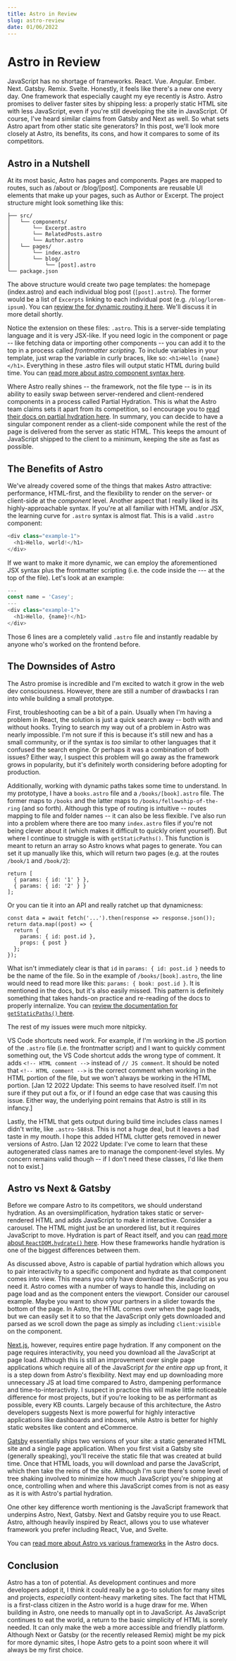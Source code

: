 ```yaml
---
title: Astro in Review
slug: astro-review
date: 01/06/2022
---
```


# Astro in Review

JavaScript has no shortage of frameworks. React. Vue. Angular. Ember. Next. Gatsby. Remix. Svelte. Honestly, it feels like there's a new one every day. One framework that especially caught my eye recently is Astro. Astro promises to deliver faster sites by shipping less: a properly static HTML site with less JavaScript, even if you're still developing the site in JavaScript. Of course, I've heard similar claims from Gatsby and Next as well. So what sets Astro apart from other static site generators? In this post, we'll look more closely at Astro, its benefits, its cons, and how it compares to some of its competitors.

## Astro in a Nutshell

At its most basic, Astro has pages and components. Pages are mapped to routes, such as /about or /blog/[post]. Components are reusable UI elements that make up your pages, such as Author or Excerpt. The project structure might look something like this:

```
├── src/
│   └── components/
│       └── Excerpt.astro
│       └── RelatedPosts.astro
│       └── Author.astro
│   └── pages/
│       └── index.astro
│       └── blog/
│           └── [post].astro
└── package.json
```

The above structure would create two page templates: the homepage (index.astro) and each individual blog post (`[post].astro`). The former would be a list of `Excerpts` linking to each individual post (e.g. `/blog/lorem-ipsum`). You can [review the for dynamic routing it here](https://docs.astro.build/en/core-concepts/routing/). We'll discuss it in more detail shortly.

Notice the extension on these files: `.astro`. This is a server-side templating language and it is very JSX-like. If you need logic in the component or page -- like fetching data or importing other components -- you can add it to the top in a process called *frontmatter scripting*. To include variables in your template, just wrap the variable in curly braces, like so: `<h1>Hello {name}</h1>`. Everything in these .astro files will output static HTML during build time. You can [read more about astro component syntax here](https://docs.astro.build/en/core-concepts/astro-components/). 

Where Astro really shines -- the framework, not the file type -- is in its ability to easily swap between server-rendered and client-rendered components in a process called Partial Hydration. This is what the Astro team claims sets it apart from its competition, so I encourage you to [read their docs on partial hydration here](https://docs.astro.build/en/core-concepts/component-hydration/). In summary, you can decide to have a singular component render as a client-side component while the rest of the page is delivered from the server as static HTML. This keeps the amount of JavaScript shipped to the client to a minimum, keeping the site as fast as possible.

## The Benefits of Astro

We've already covered some of the things that makes Astro attractive: performance, HTML-first, and the flexibility to render on the server- or client-side at the *component* level. Another aspect that I really liked is its highly-approachable syntax. If you're at all familiar with HTML and/or JSX, the learning curve for `.astro` syntax is almost flat. This is a valid `.astro` component:

```js
<div class="example-1">
  <h1>Hello, world!</h1>
</div>
```

If we want to make it more dynamic, we can employ the aforementioned JSX syntax plus the frontmatter scripting (i.e. the code inside the --- at the top of the file). Let's look at an example:

```js
---
const name = 'Casey';
---
<div class="example-1">
  <h1>Hello, {name}!</h1>
</div>
```

Those 6 lines are a completely valid `.astro` file and instantly readable by anyone who's worked on the frontend before. 

## The Downsides of Astro

The Astro promise is incredible and I'm excited to watch it grow in the web dev consciousness. However, there are still a number of drawbacks I ran into while building a small prototype. 

First, troubleshooting can be a bit of a pain. Usually when I'm having a problem in React, the solution is just a quick search away -- both with and without hooks. Trying to search my way out of a problem in Astro was nearly impossible. I'm not sure if this is because it's still new and has a small community, or if the syntax is *too* similar to other languages that it confused the search engine. Or perhaps it was a combination of both issues? Either way, I suspect this problem will go away as the framework grows in popularity, but it's definitely worth considering before adopting for production.

Additionally, working with dynamic paths takes some time to understand. In my prototype, I have a `books.astro` file and a `/books/[book].astro` file. The former maps to `/books` and the latter maps to `/books/fellowship-of-the-ring` (and so forth). Although this type of routing is intuitive -- routes mapping to file and folder names -- it can also be less flexible. I've also run into a problem where there are too many `index.astro` files if you're not being clever about it (which makes it difficult to quickly orient yourself). But where I continue to struggle is with `getStaticPaths()`. This function is meant to return an array so Astro knows what pages to generate. You can set it up manually like this, which will return two pages (e.g. at the routes `/book/1` and `/book/2`):

```
return [
  { params: { id: '1' } },
  { params: { id: '2' } }
];
```

Or you can tie it into an API and really ratchet up that dynamicness: 

```
const data = await fetch('...').then(response => response.json());
return data.map((post) => {
  return {
    params: { id: post.id },
    props: { post }
  };
});
```

What isn't immediately clear is that `id` in `params: { id: post.id }` needs to be the name of the file. So in the example of `/books/[book].astro`, the line would need to read more like this: `params: { book: post.id }`. It is mentioned in the docs, but it's also easily missed. This pattern is definitely something that takes hands-on practice and re-reading of the docs to properly internalize. You can [review the documentation for `getStaticPaths()` here](https://docs.astro.build/en/reference/api-reference/#getstaticpaths).

The rest of my issues were much more nitpicky. 

VS Code shortcuts need work. For example, if I'm working in the JS portion of the `.astro` file (i.e. the frontmatter script) and I want to quickly comment something out, the VS Code shortcut adds the wrong type of comment. It adds `<!-- HTML comment -->` instead of `// JS comment`. It should be noted that `<!-- HTML comment -->` is the correct comment when working in the HTML portion of the file, but we won't always be working in the HTML portion. [Jan 12 2022 Update: This seems to have resolved itself. I'm not sure if they put out a fix, or if I found an edge case that was causing this issue. Either way, the underlying point remains that Astro is still in its infancy.]

Lastly, the HTML that gets output during build time includes class names I didn't write, like `.astro-588s8`. This is not a huge deal, but it leaves a bad taste in my mouth. I hope this added HTML clutter gets removed in newer versions of Astro. [Jan 12 2022 Update: I've come to learn that these autogenerated class names are to manage the component-level styles. My concern remains valid though -- if I don't need these classes, I'd like them not to exist.]

## Astro vs Next & Gatsby

Before we compare Astro to its competitors, we should understand hydration. As an oversimplification, hydration takes static or server-rendered HTML and adds JavaScript to make it interactive. Consider a carousel. The HTML might just be an unordered list, but it requires JavaScript to move. Hydration is part of React itself, and you can [read more about `ReactDOM.hydrate()` here](https://reactjs.org/docs/react-dom.html#hydrate). How these frameworks handle hydration is one of the biggest differences between them.

As discussed above, Astro is capable of partial hydration which allows you to pair interactivity to a specific component and hydrate as that component comes into view. This means you only have download the JavaScript as you need it. Astro comes with a number of ways to handle this, including on page load and as the component enters the viewport. Consider our carousel example. Maybe you want to show your partners in a slider towards the bottom of the page. In Astro, the HTML comes over when the page loads, but we can easily set it to so that the JavaScript only gets downloaded and parsed as we scroll down the page as simply as including `client:visible` on the component.

[Next.js](https://nextjs.org/), however, requires entire page hydration. If any component on the page requires interactivity, you need you download all the JavaScript at page load. Although this is still an improvement over single page applications which require all of the JavaScript *for the entire app* up front, it is a step down from Astro's flexibility. Next may end up downloading more unnecessary JS at load time compared to Astro, dampening performance and time-to-interactivity. I suspect in practice this will make little noticeable difference for most projects, but if you're looking to be as performant as possible, every KB counts. Largely because of this architecture, the Astro developers suggests Next is more powerful for highly interactive applications like dashboards and inboxes, while Astro is better for highly static websites like content and eCommerce.

[Gatsby](https://www.gatsbyjs.com/) essentially ships two versions of your site: a static generated HTML site and a single page application. When you first visit a Gatsby site (generally speaking), you'll receive the static file that was created at build time. Once that HTML loads, you will download and parse the JavaScript, which then take the reins of the site. Although I'm sure there's some level of tree shaking involved to minimize how much JavaScript you're shipping at once, controlling when and where this JavaScript comes from is not as easy as it is with Astro's partial hydration.

One other key difference worth mentioning is the JavaScript framework that underpins Astro, Next, Gatsby. Next and Gatsby require you to use React. Astro, although heavily inspired by React, allows you to use whatever framework you prefer including React, Vue, and Svelte.

You can [read more about Astro vs various frameworks](https://docs.astro.build/en/comparing-astro-vs-other-tools/) in the Astro docs.

## Conclusion

Astro has a ton of potential. As development continues and more developers adopt it, I think it could really be a go-to solution for many sites and projects, *especially* content-heavy marketing sites. The fact that HTML is a first-class citizen in the Astro world is a huge draw for me. When building in Astro, one needs to manually opt in to JavaScript. As JavaScript continues to eat the world, a return to the basic simplicity of HTML is sorely needed. It can only make the web a more accessible and friendly platform. Although Next or Gatsby (or the recently released Remix) might be my pick for more dynamic sites, I hope Astro gets to a point soon where it will always be my first choice.
